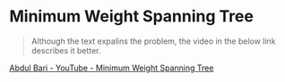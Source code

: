 # Minimum Weight Spanning Tree

> Although the text expalins the problem, the video in the below link describes it better. 

[Abdul Bari - YouTube - Minimum Weight Spanning Tree](https://youtu.be/4ZlRH0eK-qQ?si=pU826p8IA8HTVEJ_)
